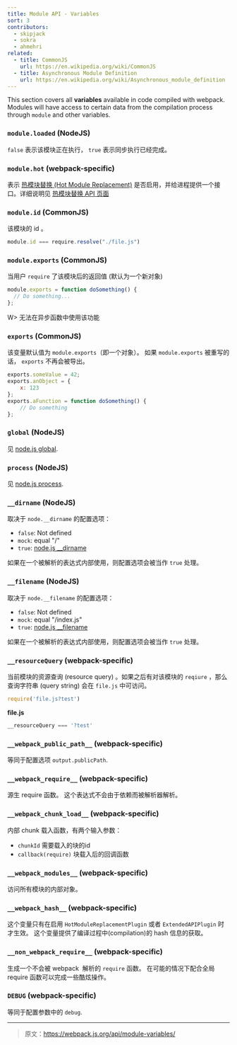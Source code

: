 ```yaml
---
title: Module API - Variables
sort: 3
contributors:
  - skipjack
  - sokra
  - ahmehri
related:
  - title: CommonJS
    url: https://en.wikipedia.org/wiki/CommonJS
  - title: Asynchronous Module Definition
    url: https://en.wikipedia.org/wiki/Asynchronous_module_definition
---
```


This section covers all __variables__ available in code compiled with webpack. Modules will have access to certain data from the compilation process through `module` and other variables.


### `module.loaded` (NodeJS)

`false` 表示该模块正在执行， `true` 表示同步执行已经完成。


### `module.hot` (webpack-specific)

表示 [热模块替换 (Hot Module Replacement)](/concepts/hot-module-replacement) 是否启用，并给进程提供一个接口。详细说明见 [热模块替换 API 页面](/api/hot-module-replacement)


### `module.id` (CommonJS)

该模块的 id 。

``` javascript
module.id === require.resolve("./file.js")
```


### `module.exports` (CommonJS)

当用户 `require` 了该模块后的返回值 (默认为一个新对象)

``` javascript
module.exports = function doSomething() {
  // Do something...
};
```

W> 无法在异步函数中使用该功能


### `exports` (CommonJS)

该变量默认值为 `module.exports`（即一个对象）。 如果 `module.exports` 被重写的话， `exports` 不再会被导出。

``` javascript
exports.someValue = 42;
exports.anObject = {
    x: 123
};
exports.aFunction = function doSomething() {
    // Do something
};
```


### `global` (NodeJS)

见 [node.js global](http://nodejs.org/api/globals.html#globals_global).


### `process` (NodeJS)

见 [node.js process](http://nodejs.org/api/process.html).


### `__dirname` (NodeJS)

取决于 `node.__dirname` 的配置选项：

* `false`: Not defined
* `mock`: equal "/"
* `true`: [node.js __dirname](http://nodejs.org/api/globals.html#globals_dirname)

如果在一个被解析的表达式内部使用，则配置选项会被当作 `true` 处理。


### `__filename` (NodeJS)

取决于 `node.__filename` 的配置选项：

* `false`: Not defined
* `mock`: equal "/index.js"
* `true`: [node.js __filename](http://nodejs.org/api/globals.html#globals_filename)

如果在一个被解析的表达式内部使用，则配置选项会被当作 `true` 处理。


### `__resourceQuery` (webpack-specific)

当前模块的资源查询 (resource query) 。如果之后有对该模块的 `reqiure` ，那么查询字符串 (query string) 会在 `file.js` 中可访问。

``` javascript
require('file.js?test')
```

__file.js__

``` javascript
__resourceQuery === '?test'
```


### `__webpack_public_path__` (webpack-specific)

等同于配置选项 `output.publicPath`.


### `__webpack_require__` (webpack-specific)

源生 require 函数。 这个表达式不会由于依赖而被解析器解析。


### `__webpack_chunk_load__` (webpack-specific)

内部 chunk 载入函数，有两个输入参数：

* `chunkId` 需要载入的块的id
* `callback(require)` 块载入后的回调函数


### `__webpack_modules__` (webpack-specific)

访问所有模块的内部对象。


### `__webpack_hash__` (webpack-specific)

这个变量只有在启用 `HotModuleReplacementPlugin` 或者 `ExtendedAPIPlugin` 时才生效。 这个变量提供了编译过程中(compilation)的 hash 信息的获取。


### `__non_webpack_require__` (webpack-specific)

生成一个不会被 webpack  解析的 `require` 函数。 在可能的情况下配合全局 require 函数可以完成一些酷炫操作。


### `DEBUG`  (webpack-specific)

等同于配置参数中的 `debug`.

***

> 原文：https://webpack.js.org/api/module-variables/
